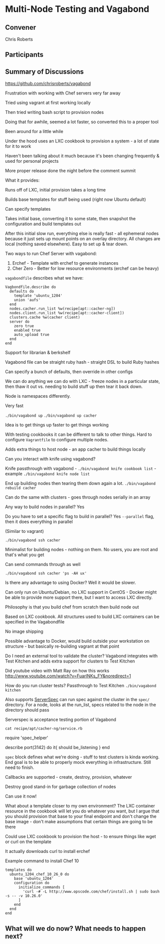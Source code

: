 Multi-Node Testing and Vagabond
===============================

## Convener

Chris Roberts

## Participants

## Summary of Discussions

https://github.com/chrisroberts/vagabond

Frustration with working with Chef servers very far away

Tried using vagrant at first working locally

Then tried writing bash script to provision nodes

Doing that for awhile, seemed a lot faster, so converted this to a proper tool

Been around for a little while

Under the hood uses an LXC cookbook to provision a system - a lot of state for it to work

Haven't been talking about it much because it's been changing frequently & used for personal projects

More proper release done the night before the comment summit

What it provides:

Runs off of LXC, initial provision takes a long time

Builds base templates for stuff being used (right now Ubuntu default)

Can specify templates

Takes initial base, converting it to some state, then snapshot the configuration and build templates out

After this initial slow run, everything else is really fast - all ephemeral nodes because it just sets up mount points on an overlay directory.  All changes are local (nothing saved elsewhere).  Easy to set up & tear down.

Two ways to run Chef Server with vagabond:
1) Erchef - Template with erchef to generate instances
2) Cher Zero - Better for low resource environments (erchef can be heavy)

`vagabondfile` describes what we have:

    Vagbondfile.describe do
      defaults do
        template 'ubuntu_1204'
        union 'aufs'
      end
      nodes.cacher.run_list %w(recipe[apt::cacher-ng])
      nodes.client.run_list %w(recipe[apt::cacher-client])
      clusters.cache %w(cacher client)
      server do
        zero true
        enabled true
        auto_upload true
      end
    end

Support for librarian & berkshelf

Vagabond file can be straight ruby hash - straight DSL to build Ruby hashes

Can specify a bunch of defaults, then override in other configs

We can do anything we can do with LXC - freeze nodes in a particular state, then thaw it out vs. needing to build stuff up then tear it back down.

Node is namespaces differently.

Very fast

`./bin/vagabond up`
`./bin/vagabond up cacher`

Idea is to get things up faster to get things working

With testing cookbooks it can be different to talk to other things.  Hard to configure `Vagrantfile` to configure multiple nodes.

Adds extra things to host node - an app cacher to build things locally

Can you interact with knife using vagabond?

Knife passthrough with vagabond - `./bin/vagabond knife cookbook list` - example
`./bin/vagabond knife node list`

End up building nodes then tearing them down again a lot.
`./bin/vagabond rebuild cacher`

Can do the same with clusters - goes through nodes serially in an array

Any way to build nodes in parallel?  Yes

Do you have to set a specific flag to build in parallel?  Yes `--parallel` flag, then it does everything in parallel

(Similar to vagrant)

`./bin/vagabond ssh cacher`

Minimalist for building nodes - nothing on them.  No users, you are root and that's what you get

Can send commands through as well

`./bin/vagabond ssh cacher 'ps -AH ux'`

Is there any advantage to using Docker?  Well it would be slower.

Can only run on Ubuntu/Debian, no LXC support in CentOS - Docker might be able to provide more support there, but I want to access LXC directly.

Philosophy is that you build chef from scratch then build node out

Based on LXC cookbook.  All structures used to build LXC containers can be specified in the Vagabondfile

No image shipping

Possible advantage to Docker, would build outside your workstation on structure - but basically re-building vagrant at that point

Do I need an external tool to validate the cluster?  Vagabond integrates with Test Kitchen and adds extra support for clusters to Test Kitchen

Did youtube video with Matt Ray on how this works
http://www.youtube.com/watch?v=FuarlNKs_FY&noredirect=1

How do you run cluster tests?  Passthrough to Test Kitchen
`./bin/vagabond kitchen`

Also supports [ServerSpec](http://serverspec.org) can run spec against the cluster in the `spec/` directory.  For a node, looks at the run_list, specs related to the node in the directory should pass

Serverspec is acceptance testing portion of Vagabond

`cat recipe/apt/cacher-ng/service.rb`

   require 'spec_helper'

   describe port(3142) do
     it{ should be_listening }
   end

`spec` block defines what we're doing - stuff to test clusters is kinda working.  End goal is to be able to properly mock everything in infrastructure.  Still need to finish.

Callbacks are supported - create, destroy, provision, whatever

Destroy good stand-in for garbage collection of nodes

Can use it now!

What about a template closer to my own environment?  The LXC container resource in the cookbook will let you do whatever you want, but I argue that you should provision that base to your final endpoint and don't change the base image - don't make assumptions that certain things are going to be there

Could use LXC cookbook to provision the host - to ensure things like wget or curl on the template

It actually downloads curl to install erchef

Example command to install Chef 10

    templates do
      ubuntu_1204_chef_10_26_0 do
        base 'ubuntu_1204'
        configuration do
          initialize_commands [
            'curl -# -L http://www.opscode.com/chef/install.sh | sudo bash -s -- -v 10.26.0'
          ]
        end
      end
    end

## What will we do now?  What needs to happen next?
